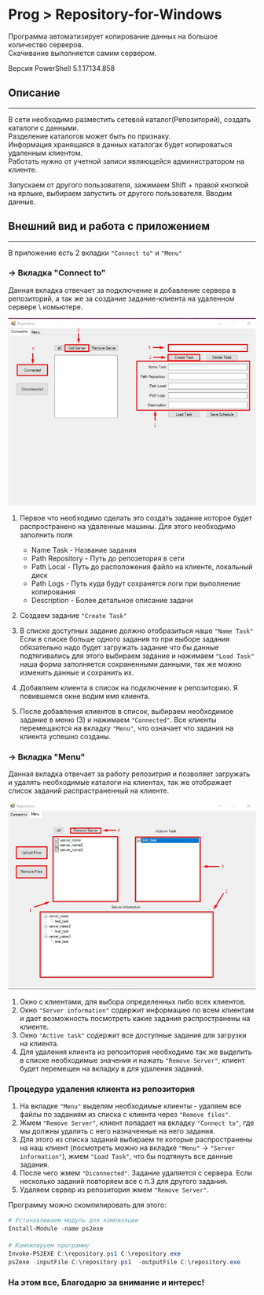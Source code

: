 # Prog > Repository-for-Windows

Программа автоматизирует копирование данных на большое количество серверов.\
Скачивание выполняется самим сервером.

Версия PowerShell 5.1.17134.858

## Описание
------------
В сети необходимо разместить сетевой каталог(Репозиторий), создать каталоги с данными. \
Разделение каталогов может быть по признаку.\
Информация хранящаяся в данных каталогах будет копироваться удаленным клиентом.\
Работать нужно от учетной записи являющейся администратором на клиенте.

Запускаем от другого пользователя, зажимаем Shift + правой кнопкой на ярлыке, выбираем запустить от другого пользователя. Вводим данные.

## Внешний вид и работа с приложением
------------
В приложение есть 2 вкладки `"Connect to"` и `"Menu"`

### -> Вкладка "Connect to"
Данная вкладка отвечает за подключение и добавление сервера в репозиторий, а так же за создание задание-клиента на удаленном сервере \ комьютере.

![Repository](img/1.jpg)
1. Первое что необходимо сделать это создать задание которое будет распространено на удаленные машины. Для этого необходимо заполнить поля 
   - Name Task - Название задания
   - Path Repository - Путь до репозетория в сети
   - Path Local - Путь до расположения файло на клиенте, локальный диск
   - Path Logs - Путь куда будут сохранятся логи при выполнение копирования
   - Description - Более детальное описание задачи

2. Создаем задание `"Create Task"`
3. В списке доступных задание должно отобразиться наше `"Name Task"`\
   Если в списке больше одного задания то при выборе задания обязательно надо будет загружать задание что бы данные подтягивались для этого выбираем задание и нажимаем `"Load Task"` наша форма заполняется сохраненными данными, так же можно изменить данные и сохранить их.
4. Добавляем клиента в список на подключение к репозиторию. Я повившемся окне водим имя клиента. 
5. После добавления клиентов в список, выбираем необходимое задание в меню (3) и нажимаем `"Connected"`. Все клиенты перемещаются на вкладку `"Menu"`, что означает что задания на клиента успешно созданы.

### -> Вкладка "Menu"
Данная вкладка отвечает за работу репозитрия и позволяет загружать и удалять необходимые каталоги на клиентах, так же отображает список заданий распрастраненный на клиенте.

![Repository](img/2.jpg)
1. Окно с клиентами, для выбора определенных либо всех клиентов.
2. Окно `"Server information"` содержит информацию по всем клиентам и дает возможность посмотреть какие задания распространены на клиенте.
3. Окно `"Active task"` содержит все доступные задания для загрузки на клиента.
4. Для удаления клиента из репозитория необходимо так же выделить в списке необходимые значения и нажать `"Remove Server"`, клиент будет перемещен на вкладку в для удаления заданий.
   
### Процедура удаления клиента из репозитория
1. На вкладке `"Menu"` выделям необходимые клиенты - удаляем все файлы по заданиям из списка с клиента через `"Remove files"`.
2. Жмем `"Remove Server"`, клиент попадает на вкладку `"Connect to"`, где мы должны удалить с него назначенные на него задания.
3. Для этого из списка заданий выбираем те которые распространены на наш клиент (посмотреть можно на вкладке `"Menu"` -> `"Server information"`), жмем `"Load Task"`, что бы подтянуть все данные задания.
4. После чего жмем `"Diconnected"`. Задание удаляется с сервера. Если несколько заданий повторяем все с п.3 для другого задания.
5. Удаляем сервер из репозитория жмем `"Remove Server"`.

Программу можно скомпилировать для этого:
```Powershell
# Устанавливаем модуль для компиляции
Install-Module -name ps2exe

# Компилируем программу
Invoke-PS2EXE C:\repository.ps1 C:\repository.exe
ps2exe -inputFile C:\repository.ps1  -outputFile С:\repository.exe

```

### На этом все, Благодарю за внимание и интерес!
